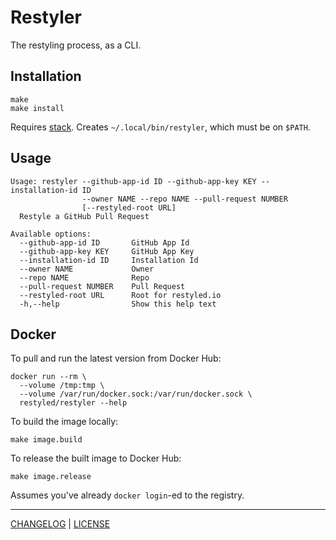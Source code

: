 # Restyler

The restyling process, as a CLI.

## Installation

```console
make
make install
```

Requires [stack](https://docs.haskellstack.org/en/stable/README/). Creates
`~/.local/bin/restyler`, which must be on `$PATH`.

## Usage

```
Usage: restyler --github-app-id ID --github-app-key KEY --installation-id ID
                --owner NAME --repo NAME --pull-request NUMBER
                [--restyled-root URL]
  Restyle a GitHub Pull Request

Available options:
  --github-app-id ID       GitHub App Id
  --github-app-key KEY     GitHub App Key
  --installation-id ID     Installation Id
  --owner NAME             Owner
  --repo NAME              Repo
  --pull-request NUMBER    Pull Request
  --restyled-root URL      Root for restyled.io
  -h,--help                Show this help text
```

## Docker

To pull and run the latest version from Docker Hub:

```console
docker run --rm \
  --volume /tmp:tmp \
  --volume /var/run/docker.sock:/var/run/docker.sock \
  restyled/restyler --help
```

To build the image locally:

```console
make image.build
```

To release the built image to Docker Hub:

```console
make image.release
```

Assumes you've already `docker login`-ed to the registry.

---

[CHANGELOG](./CHANGELOG.md) | [LICENSE](./LICENSE)
